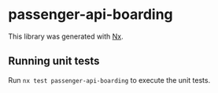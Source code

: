 # passenger-api-boarding

This library was generated with [Nx](https://nx.dev).

## Running unit tests

Run `nx test passenger-api-boarding` to execute the unit tests.
